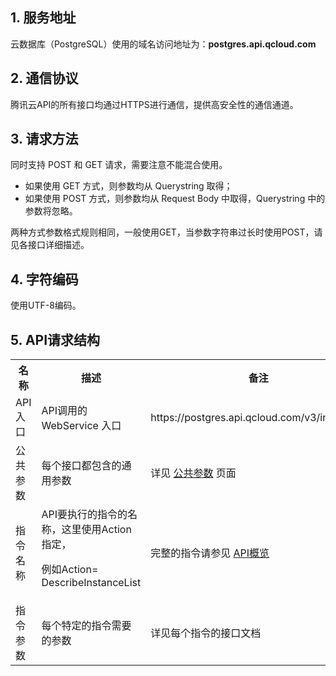 ## 1. 服务地址
云数据库（PostgreSQL）使用的域名访问地址为：**postgres.api.qcloud.com**

## 2. 通信协议
腾讯云API的所有接口均通过HTTPS进行通信，提供高安全性的通信通道。

## 3. 请求方法
同时支持 POST 和 GET 请求，需要注意不能混合使用。
- 如果使用 GET 方式，则参数均从 Querystring 取得；
- 如果使用 POST 方式，则参数均从 Request Body 中取得，Querystring 中的参数将忽略。

两种方式参数格式规则相同，一般使用GET，当参数字符串过长时使用POST，请见各接口详细描述。

## 4. 字符编码
使用UTF-8编码。


## 5. API请求结构
<table class="t">
<tbody><tr>
<th> <b>名称</b>
</th><th> <b>描述</b>
</th><th> <b>备注</b>
</th></tr>
<tr>
<td> API入口
</td><td> API调用的 WebService 入口
</td><td> https://postgres.api.qcloud.com/v3/index.php<br> 
</td></tr>
<tr>
<td> 公共参数
</td><td> 每个接口都包含的通用参数
</td><td> 详见 <a href="/doc/api/309/5379" title="公共参数">公共参数</a> 页面
</td></tr>
<tr>
<td> 指令名称
</td><td> API要执行的指令的名称，这里使用Action指定，<br>
<p>例如Action=	
DescribeInstanceList
</p>
</td><td> 完整的指令请参见 <a href="//doc/api/449/6431" title="API概览">API概览</a>
</td></tr>
<tr>
<td> 指令参数
</td><td> 每个特定的指令需要的参数
</td><td> 详见每个指令的接口文档
</td></tr></tbody></table>

